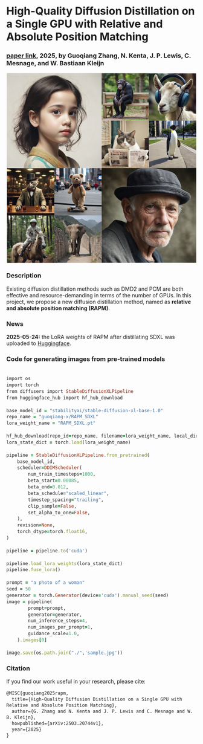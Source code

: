 # High-Quality Diffusion Distillation on a Single GPU with Relative and Absolute Position Matching

### [paper link](https://arxiv.org/abs/2503.20744), 2025, by Guoqiang Zhang, N. Kenta, J. P. Lewis, C. Mesnage, and W. Bastiaan Kleijn

<a href="URL_REDIRECT" target="blank"><img align="center" src="https://github.com/guoqiang-zhang-x/RAPM/blob/main/image_examples/RAPM_images.png" width="900" /></a>



### Description
Existing diffusion distillation methods such as DMD2 and PCM are both effective and resource-demanding in terms of the number of GPUs. In this project, we propose a new diffusion distillation method, named as __relative and absolute position matching (RAPM)__.   

### News
__2025-05-24:__ the LoRA weights of RAPM after distillating SDXL was uploaded to [Huggingface](https://huggingface.co/guoqiang-x/RAPM_SDXL).




### Code for generating images from pre-trained models 
```ruby

import os
import torch
from diffusers import StableDiffusionXLPipeline
from huggingface_hub import hf_hub_download

base_model_id = "stabilityai/stable-diffusion-xl-base-1.0"
repo_name = "guoqiang-x/RAPM_SDXL"
lora_weight_name = "RAPM_SDXL.pt"

hf_hub_download(repo_id=repo_name, filename=lora_weight_name, local_dir="./")
lora_state_dict = torch.load(lora_weight_name)

pipeline = StableDiffusionXLPipeline.from_pretrained(
    base_model_id,
    scheduler=DDIMScheduler(
        num_train_timesteps=1000,
        beta_start=0.00085,
        beta_end=0.012,
        beta_schedule="scaled_linear",
        timestep_spacing="trailing",
        clip_sample=False, 
        set_alpha_to_one=False,
    ), 
    revision=None,
    torch_dtype=torch.float16,
)

pipeline = pipeline.to('cuda')

pipeline.load_lora_weights(lora_state_dict)
pipeline.fuse_lora()

prompt = "a photo of a woman"
seed = 50
generator = torch.Generator(device='cuda').manual_seed(seed)
image = pipeline(
        prompt=prompt,
        generator=generator,
        num_inference_steps=4,
        num_images_per_prompt=1,
        guidance_scale=1.0,
    ).images[0]

image.save(os.path.join("./",'sample.jpg')) 

```

### Citation

If you find our work useful in your research, please cite:

```
@MISC{guoqiang2025rapm,
  title={High-Quality Diffusion Distillation on a Single GPU with Relative and Absolute Position Matching},
  author={G. Zhang and N. Kenta and J. P. Lewis and C. Mesnage and W. B. Kleijn},
  howpublished={arXiv:2503.20744v1},
  year={2025}
}
```


